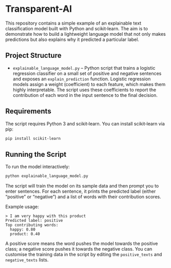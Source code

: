 # Transparent-AI

This repository contains a simple example of an explainable text classification model built with Python and scikit‑learn. The aim is to demonstrate how to build a lightweight language model that not only makes predictions but also explains why it predicted a particular label.

## Project Structure

- `explainable_language_model.py` – Python script that trains a logistic regression classifier on a small set of positive and negative sentences and exposes an `explain_prediction` function. Logistic regression models assign a weight (coefficient) to each feature, which makes them highly interpretable. The script uses these coefficients to report the contribution of each word in the input sentence to the final decision.

## Requirements

The script requires Python 3 and scikit‑learn. You can install scikit‑learn via pip:

```bash
pip install scikit-learn
```

## Running the Script

To run the model interactively:

```bash
python explainable_language_model.py
```

The script will train the model on its sample data and then prompt you to enter sentences. For each sentence, it prints the predicted label (either “positive” or “negative”) and a list of words with their contribution scores.

Example usage:

```
> I am very happy with this product
Predicted label: positive
Top contributing words:
  happy: 0.80
  product: 0.40
```

A positive score means the word pushes the model towards the positive class; a negative score pushes it towards the negative class. You can customise the training data in the script by editing the `positive_texts` and `negative_texts` lists.
